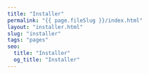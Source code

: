 ```yaml
---
title: "Installer"
permalink: "{{ page.fileSlug }}/index.html"
layout: "installer.html"
slug: "installer"
tags: "pages"
seo:
  title: "Installer"
  og_title: "Installer"
---
```



